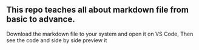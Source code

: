 ## This repo teaches all about markdown file from basic to advance.
Download the markdown file to your system and open it on VS Code, Then see the code and side by side preview it
